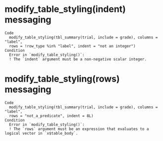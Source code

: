 # modify_table_styling(indent) messaging

    Code
      modify_table_styling(tbl_summary(trial, include = grade), columns = "label",
      rows = !row_type %in% "label", indent = "not an integer")
    Condition
      Error in `modify_table_styling()`:
      ! The `indent` argument must be a non-negative scalar integer.

# modify_table_styling(rows) messaging

    Code
      modify_table_styling(tbl_summary(trial, include = grade), columns = "label",
      rows = "not_a_predicate", indent = 8L)
    Condition
      Error in `modify_table_styling()`:
      ! The `rows` argument must be an expression that evaluates to a logical vector in `x$table_body`.

